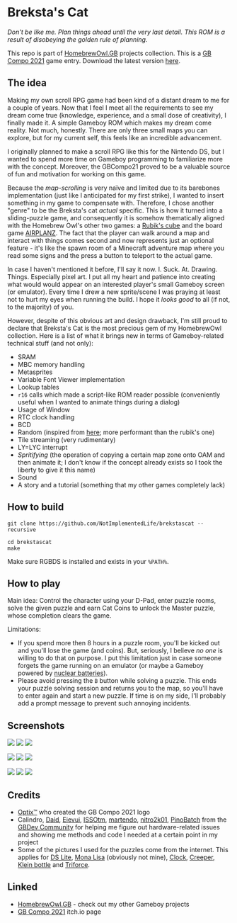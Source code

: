 # Breksta's Cat

_Don't be like me. Plan things ahead until the very last detail. This ROM is a result of disobeying the golden rule of planning._

This repo is part of [HomebrewOwl.GB](https://github.com/NotImplementedLife/HomebrewOwl.GB "HomebrewOwl") projects collection.
This is a [GB Compo 2021](https://gbdev.io/gbcompo21/) game entry. Download the latest version [here](https://github.com/NotImplementedLife/brekstascat/releases/download/1.0/brekstascat_1_0.gb).

## The idea

Making my own scroll RPG game had been kind of a distant dream to me for a couple of years. 
Now that I feel I meet all the requirements to see my dream come true (knowledge, experience, and a small dose of creativity),
I finally made it. A simple Gameboy ROM which makes my dream come reality. Not much, honestly. There are only three small maps you can explore, but for my current self,
this feels like an incredible advancement.

I originally planned to make a scroll RPG like this for the Nintendo DS, but I wanted to spend more time on Gameboy programming to
familiarize more with the concept. Moreover, the GBCompo21 proved to be a valuable source of fun and motivation for working on this game.

Because the _map-scrolling_ is very naïve and limited due to its barebones implementation (just like I anticipated for my first strike), I wanted to insert something in my game to compensate with. Therefore, I chose another "genre" to be the Breksta's cat _actual_ specific. This is how it turned into a sliding-puzzle game, and consequently it is somehow thematically aligned with the Homebrew Owl's other two games: a [Rubik's cube](https://github.com/NotImplementedLife/rubik) and the board game [AIRPLANZ](https://github.com/NotImplementedLife/AIRPLANZ). The fact that the player can walk around a map and interact with things comes second and now represents just an optional feature - it's like the spawn room of a Minecraft adventure map where you read some signs and the press a button to teleport to the actual game.

In case I haven't mentioned it before, I'll say it now. I. Suck. At. Drawing. Things. Especially pixel art. I put all my heart and patience into creating what would would appear on an interested player's small Gameboy screen (or emulator). Every time I drew a new sprite/scene I was praying at least not to hurt my eyes when running the build. I hope it _looks good_ to all (if not, to the majority) of you.

However, despite of this obvious art and design drawback, I'm still proud to declare that Breksta's Cat is the most precious gem of my HomebrewOwl collection.
Here is a list of what it brings new in terms of Gameboy-related technical stuff (and not only):

- SRAM
- MBC memory handling
- Metasprites
- Variable Font Viewer implementation
- Lookup tables
- `r16` calls which made a script-like ROM reader possible (conveniently useful when I wanted to animate things during a dialog)
- Usage of Window
- RTC clock handling
- BCD
- Random (inspired from [here](https://wikiti.brandonw.net/index.php?title=Z80_Routines:Math:Random); more performant than the rubik's one)
- Tile streaming (very rudimentary)
- LY=LYC interrupt
- _Spritifying_ (the operation of copying a certain map zone onto OAM and then animate it; I don't know if the concept already exists so I took the liberty to give it this name)
- Sound
- A story and a tutorial (something that my other games completely lack)

## How to build

```
git clone https://github.com/NotImplementedLife/brekstascat --recursive
```

```
cd brekstascat
make
```
Make sure RGBDS is installed and exists in your `%PATH%`.

## How to play

Main idea: Control the character using your D-Pad, enter puzzle rooms, solve the given puzzle and earn Cat Coins to unlock the Master puzzle, whose completion clears the game.

Limitations:
- If you spend more then 8 hours in a puzzle room, you'll be kicked out and you'll lose the game (and coins). But, seriously, I believe _no one_ is willing to do that on purpose. I put this limitation just in case someone forgets the game running on an emulator (or maybe a Gameboy powered by [nuclear batteries](https://www.youtube.com/watch?v=1LljlYJU1gY)).
- Please avoid pressing the `B` button while solving a puzzle. This ends your puzzle solving session and returns you to the map, so you'll have to enter again and start a new puzzle. If time is on my side, I'll probably add a prompt message to prevent such annoying incidents.

## Screenshots

<img src="README_Resources/ss01.png"></img>
<img src="README_Resources/ss02.png"></img>
<img src="README_Resources/ss03.png"></img>

<img src="README_Resources/ss04.png"></img>
<img src="README_Resources/ss05.png"></img>
<img src="README_Resources/ss06.png"></img>

<img src="README_Resources/ss07.png"></img>
<img src="README_Resources/ss08.png"></img>
<img src="README_Resources/ss09.png"></img>

## Credits

- [Optix™](https://github.com/Hacktix) who created the GB Compo 2021 logo
- Calindro, [Daid](https://github.com/daid), [Eievui](https://github.com/GreenAndEievui), [ISSOtm](https://github.com/ISSOtm), [martendo](https://github.com/martendo), [nitro2k01](https://github.com/nitro2k01), [PinoBatch](https://github.com/pinobatch) from the [GBDev Community](https://gbdev.io/) for helping me figure out hardware-related issues and showing me methods and code I needed at a certain point in my project
- Some of the pictures I used for the puzzles come from the internet. This applies for [DS Lite](https://www.trustedreviews.com/wp-content/uploads/sites/54/2006/06/3051-4-1.jpg), [Mona Lisa](https://upload.wikimedia.org/wikipedia/commons/6/6a/Mona_Lisa.jpg) (obviously not mine), [Clock](https://www.etsy.com/listing/1042550112/vintage-slava-desk-clock-mechanical?ga_order=most_relevant&ga_search_type=all&ga_view_type=gallery&ga_search_query=slava+11+jewels&ref=sr_gallery-1-26), [Creeper](https://i.redd.it/wpz1hfn49fi41.png), [Klein bottle](https://www.dummies.com/education/science/physics/string-theory-and-three-dimensions-of-space/) and [Triforce](https://zelda.fandom.com/wiki/Triforce).

## Linked

- [HomebrewOwl.GB](https://github.com/NotImplementedLife/HomebrewOwl.GB "HomebrewOwl.GB") - check out my other Gameboy projects
- [GB Compo 2021](https://itch.io/jam/gbcompo21) itch.io page